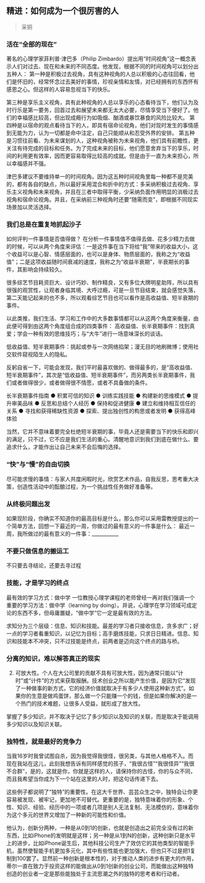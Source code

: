 ## 精进：如何成为一个很厉害的人
> 采铜

### 活在“全部的现在”

著名的心理学家菲利普·津巴多（Philip Zimbardo）提出用“时间视角”这一概念表示人们对过去、现在和未来的不同态度。他发现，根据不同的时间视角可以划分出五种人：
第一种是积极过去视角，具有这种视角的人总以积极的心态往回看，他们是怀旧的，经常怀念过去美好的事情，珍视亲情和友情，对已经拥有的东西怀有感恩之心。但这样的人容易忽视当下的快乐。

第三种是享乐主义视角，具有此种视角的人总以享乐的心态看待当下，他们认为及时行乐是第一要务，回首过去和展望未来都无太大必要，尽情享受当下便好了。他们的幸福感比较高，但出现成瘾行为如吸烟、酗酒或暴饮暴食的风险比较大。
第四种是以宿命的观点看待当下的人，即具有宿命论视角，他们对现时发生的事情感到无能为力，认为一切都是命中注定，自己只能顺从和忍受外界的安排。
第五种是习惯往前看、为未来谋划的人，这种视角被称为未来视角，他们具有前瞻性，更关注有待完成的目标和任务。为了完成未来的目标，他们愿意舍弃当下的享乐，时间的利用更有效率，因而更容易取得比较高的成就。但是由于一直为未来担心，所以幸福感并不强。

津巴多建议不要维持单一的时间视角。因为这五种时间视角里每一种都不是完美的，都有各自的缺点，所以最好采用混合和折中的方式：多采纳积极过去视角、享乐主义视角和未来视角，并且在三者中取得平衡，少采纳负面作用明显的消极过去视角和宿命论视角。并且，在采纳前三种视角时还要“随需而变”，即根据不同现实场景加以灵活选择。

### 我们总是在重复地抓起沙子

如何评判一件事情是否值得做？
在分析一件事情值不值得去做、花多少精力去做的时候，可以从两个角度来评估：一是这件事在当下将给“我”带来的收益大小，这个收益可以是心智、情感层面的，也可以是身体、物质层面的，我称之为“收益值”；二是这项收益随时间衰减的速度，我称之为“收益半衰期”，半衰期长的事件，其影响会持续较久。

很多综艺节目耗资巨大、设计巧妙、制作精良，又有多位大牌明星助阵，所以具有很强的观赏性，让观者身临其境、大呼过瘾，可是一旦节目结束，就会感觉失落，第二天能记起来的也不多，所以观看综艺节目也可以看作是高收益值、短半衰期的事件。

以此类推，我们生活、学习和工作中的大多数事情都可以从这两个角度来衡量，由此便可得到由这两个角度组合成的四类事件：
高收益值、长半衰期事件：找到真爱；学会一种有效的思维技巧；与“大牛”进行一场意味深长的谈话。

低收益值、短半衰期事件：挑起或参与一次网络掐架；漫无目的地刷微博；使用社交软件窥视陌生人的隐私。

反躬自省一下，可能会发现，我们平时最喜欢做的、做得最多的，是“高收益值、短半衰期事件”，其次是“低收益值、短半衰期事件”，而另两类长半衰期事件，我们或者做得很少，或者做得很不情愿，或者不具备做的条件。

长半衰期事件指南
● 积累可信的知识
● 训练实践技能
● 构建新的思维模式
● 提升审美品味
● 反思和总结个人经历
● 保持和促进健康
● 建立和维持相互信任的关系
● 寻找和获得稀缺性资源
● 探索、提出独创性的构思或者发明
● 获得高峰体验

当然，它并不意味着要完全杜绝短半衰期的事，毕竟人还是需要当下的快乐和即兴的满足，只不过，它不应是我们生活的重心。清醒地意识到我们到底在做什么、要追求什么，才能作出让自己未来不会后悔的选择。

### “快”与“慢”的自由切换

尽可能求慢的事情：与家人共度闲暇时光，欣赏艺术作品，自我反思，思考重大决策，创造性活动中的酝酿过程，为一个挑战性任务做好准备等。

### 从终极问题出发

如果现阶段，你确实不知道你的最高目标是什么，那么你可以采用雷教授提出的一个简单方法，回想一下最近的一周，你做过的最有意义的一件事是什么：
最近一周，我所做过的最有意义的一件事：___________

### 不要只做信息的搬运工

不只要去寻结论，还要去寻过程

### 技能，才是学习的终点

最有效的学习方式：做中学
一位教授心理学课程的老师曾经一再对我们强调一个重要的学习方法：做中学（learning by doing）。并说，心理学在学习领域可成定论的东西不多，但毋庸置疑，“做中学”它一定是最有效的方法。

求知分为三个层级：信息、知识和技能。最差的学习者只接收信息，贪多求广；好一点的学习者看重知识，以记忆为目标；高手磨炼技能，只求日日精进。信息、知识和技能本不冲突，只不过技能是终点，前两者是迈向这个终点的路与桥。

### 分离的知识，难以解答真正的现实

2. 可放大性。个人在大公司里的贡献不具有可放大性，因为通常只能以“计时”或“计件”的方式来获取报酬。技术创业之所以能产生价值，是因为它“发现了一种做事的新方式，它的经济价值就取决于有多少人使用这种新方式”。如果你的生意是做鸡蛋饼，那么做一个只能赚一个的钱，但是如果你解决的是一个热门的技术难题，让很多人受益，就形成了放大性。

掌握了多少知识，并不取决于记忆了多少知识以及知识的关联，而是取决于能调用多少知识以及知识关联。

### 独特性，就是最好的竞争力

当我16岁时我曾试图自杀，因为我觉得我很怪，很另类，与其他人格格不入。而现在我站在这儿，此刻我想告诉有同样感觉的孩子，“我很古怪”“我很怪异”“我很不合群”，是的，这就是你，你就是这样的人，请保持你的古怪，你的与众不同，而且我希望当你成为下一个站在这里的人时，把这句话传递下去。

这些例子都说明了“独特”的重要性。在这大千世界、芸芸众生之中，独特会让你更容易被发现、被牢记，更加地不可替代。更重要的是，独特意味着你的形象、个性、知识、经验、经历中的一项或者几项是别人无法复制、无法模仿的，意味着你为这个多元的世界又增加了一种新的可能性和价值。

他认为，创新分两种，一种是从0到1的创新，也就是创造出之前完全没有过的新东西，比如iPhone的发明就是这样；另一种是从1到N的创新，这种创新只是水平上的进步，比如iPhone诞生后，其他科技公司生产了效仿它的其他类型的智能手机，虽然使智能手机更加多元化，其中有些性能也更加强大，但也只不过是把1复制到100罢了。显然前一种创新是根本性的，对于推动人类的进步有更大的作用，蒂尔一直在致力于投资这样的能做出从0到1创新的创业公司，而能做出这种独特创造的创业者一定是那些能独处于主流思潮之外的独特的思考者和行动者。